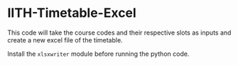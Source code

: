 # IITH-Timetable-Excel
This code will take the course codes and their respective slots as inputs and create a new excel file of the timetable.

Install the ```xlsxwriter``` module before running the python code.
